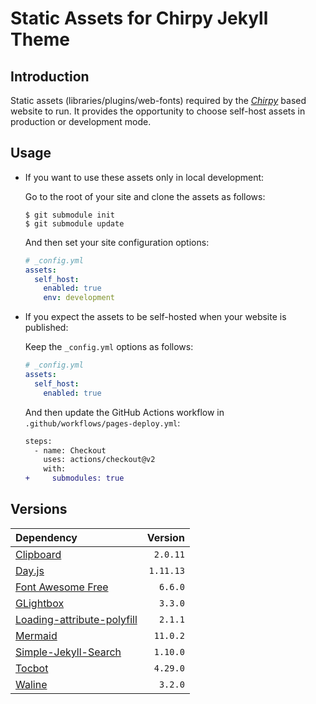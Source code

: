 # Static Assets for Chirpy Jekyll Theme

## Introduction

Static assets (libraries/plugins/web-fonts) required by the [_Chirpy_][chirpy] based website to run. It provides the opportunity to choose self-host assets in production or development mode.

## Usage

- If you want to use these assets only in local development:

  Go to the root of your site and clone the assets as follows:

  ```console
  $ git submodule init
  $ git submodule update
  ```

  And then set your site configuration options:

  ```yml
  # _config.yml
  assets:
    self_host:
      enabled: true
      env: development
  ```

- If you expect the assets to be self-hosted when your website is published:

  Keep the `_config.yml` options as follows:

  ```yml
  # _config.yml
  assets:
    self_host:
      enabled: true
  ```

  And then update the GitHub Actions workflow in `.github/workflows/pages-deploy.yml`:

  ```diff
  steps:
    - name: Checkout
      uses: actions/checkout@v2
      with:
  +     submodules: true
  ```

## Versions

| Dependency                                               |   Version |
| :------------------------------------------------------- | --------: |
| [Clipboard][clipboard]                                   |  `2.0.11` |
| [Day.js][dayjs]                                          | `1.11.13` |
| [Font Awesome Free][fontawesome]                         |   `6.6.0` |
| [GLightbox][glightbox]                                   |   `3.3.0` |
| [Loading-attribute-polyfill][loading-attribute-polyfill] |   `2.1.1` |
| [Mermaid][mermaid]                                       |  `11.0.2` |
| [Simple-Jekyll-Search][simple-jekyll-search]             |  `1.10.0` |
| [Tocbot][tocbot]                                         |  `4.29.0` |
| [Waline][waline]                                         |   `3.2.0` |


[chirpy]: https://github.com/cotes2020/jekyll-theme-chirpy

<!-- deps -->

[clipboard]: https://www.jsdelivr.com/package/npm/clipboard
[dayjs]: https://www.jsdelivr.com/package/npm/dayjs
[fontawesome]: https://fontawesome.com/download
[loading-attribute-polyfill]: https://www.jsdelivr.com/package/npm/loading-attribute-polyfill
[glightbox]: https://www.jsdelivr.com/package/npm/glightbox
[mermaid]: https://www.jsdelivr.com/package/npm/mermaid
[simple-jekyll-search]: https://www.jsdelivr.com/package/npm/simple-jekyll-search
[tocbot]: https://www.jsdelivr.com/package/npm/tocbot
[waline]: https://www.jsdelivr.com/package/npm/@waline/client
